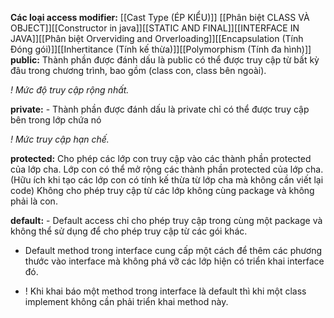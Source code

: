 **Các loại access modifier:**
[[Cast Type (ÉP KIỂU)]] [[Phân biệt CLASS VÀ OBJECT]][[Constructor in java]][[STATIC AND FINAL]][[INTERFACE IN JAVA]][[Phân biệt Orverviding and Orverloading]][[Encapsulation (Tính Đóng gói)]][[Inhertitance (Tính kế thừa)]][[Polymorphism (Tính đa hình)]]
**public:**
Thành phần được đánh dấu là public có thể được truy cập từ bất kỳ đâu trong chương trình, bao gồm (class con, class bên ngoài).

*! Mức độ truy cập rộng nhất.*

**private:**
	- Thành phần được đánh dấu là private chỉ có thể được truy cập bên trong lớp chứa nó

*! Mức truy cập hạn chế.*

**protected:**
	Cho phép các lớp con truy cập vào các thành phần protected của lớp cha.
Lớp con có thể mở rộng các thành phần protected của lớp cha.(Hữu ích khi tạo các lớp con có tính kế thừa từ lớp cha mà không cần viết lại code)
Không cho phép truy cập từ các lớp không cùng package và không phải là con.

**default:**
	- Default access chỉ cho phép truy cập trong cùng một package và không thể sử dụng để cho phép truy cập từ các gói khác.
- Default method trong interface cung cấp một cách để thêm các phương thước vào interface mà không phá vỡ các lớp hiện có triển khai interface đó.

- ! Khi khai báo một method trong interface là default thì khi một class implement không cần phải triển khai method này.